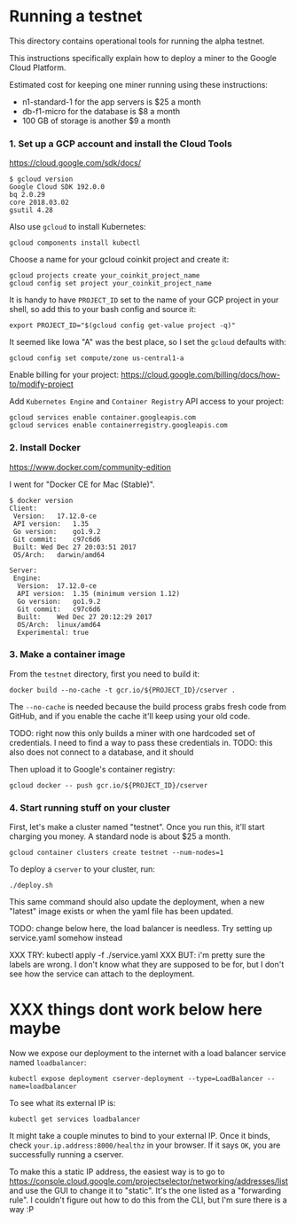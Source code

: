 # Running a testnet

This directory contains operational tools for running the alpha testnet.

This instructions specifically explain how to deploy a miner to the Google Cloud Platform.

Estimated cost for keeping one miner running using these instructions:
* n1-standard-1 for the app servers is $25 a month
* db-f1-micro for the database is $8 a month
* 100 GB of storage is another $9 a month

### 1. Set up a GCP account and install the Cloud Tools

https://cloud.google.com/sdk/docs/

```
$ gcloud version
Google Cloud SDK 192.0.0
bq 2.0.29
core 2018.03.02
gsutil 4.28
```

Also use `gcloud` to install Kubernetes:

```
gcloud components install kubectl
```

Choose a name for your gcloud coinkit project and create it:

```
gcloud projects create your_coinkit_project_name
gcloud config set project your_coinkit_project_name
```

It is handy to have `PROJECT_ID` set to the name of your GCP project in your shell,
so add this to your bash config and source it:

```
export PROJECT_ID="$(gcloud config get-value project -q)"
```

It seemed like Iowa "A" was the best place, so I set the `gcloud` defaults with:

```
gcloud config set compute/zone us-central1-a
```

Enable billing for your project: https://cloud.google.com/billing/docs/how-to/modify-project

Add `Kubernetes Engine` and `Container Registry` API access to your project:

```
gcloud services enable container.googleapis.com
gcloud services enable containerregistry.googleapis.com
```

### 2. Install Docker

https://www.docker.com/community-edition

I went for "Docker CE for Mac (Stable)".

```
$ docker version
Client:
 Version:	17.12.0-ce
 API version:	1.35
 Go version:	go1.9.2
 Git commit:	c97c6d6
 Built:	Wed Dec 27 20:03:51 2017
 OS/Arch:	darwin/amd64

Server:
 Engine:
  Version:	17.12.0-ce
  API version:	1.35 (minimum version 1.12)
  Go version:	go1.9.2
  Git commit:	c97c6d6
  Built:	Wed Dec 27 20:12:29 2017
  OS/Arch:	linux/amd64
  Experimental:	true
```

### 3. Make a container image

From the `testnet` directory, first you need to build it:

```
docker build --no-cache -t gcr.io/${PROJECT_ID}/cserver .
```

The `--no-cache` is needed because the build process grabs fresh code from GitHub, and
if you enable the cache it'll keep using your old code.

TODO: right now this only builds a miner with one hardcoded set of credentials. I need
to find a way to pass these credentials in.
TODO: this also does not connect to a database, and it should

Then upload it to Google's container registry:

```
gcloud docker -- push gcr.io/${PROJECT_ID}/cserver
```

### 4. Start running stuff on your cluster

First, let's make a cluster named "testnet". Once you run this, it'll
start charging you money. A standard node is about $25 a month.

```
gcloud container clusters create testnet --num-nodes=1
```

To deploy a `cserver` to your cluster, run:

```
./deploy.sh
```

This same command should also update the deployment, when a new
"latest" image exists or when the yaml file has been updated.

TODO: change below here, the load balancer is needless. Try setting up
service.yaml somehow instead


XXX TRY:
kubectl apply -f ./service.yaml
XXX BUT:
i'm pretty sure the labels are wrong. I don't know what they are
supposed to be for, but I don't see how the service can attach to the deployment.

# XXX things dont work below here maybe

Now we expose our deployment to the internet with a
load balancer service named `loadbalancer`:

```
kubectl expose deployment cserver-deployment --type=LoadBalancer --name=loadbalancer
```

To see what its external IP is:

```
kubectl get services loadbalancer
```

It might take a couple minutes to bind to your external IP. Once it binds,
check `your.ip.address:8000/healthz` in your browser. If it says `OK`,
you are successfully running a cserver.

To make this a static IP address, the easiest way is to go to
https://console.cloud.google.com/projectselector/networking/addresses/list
and use the GUI to change it to "static". It's the one listed as a
"forwarding rule". I couldn't figure out how to
do this from the CLI, but I'm sure there is a way :P
